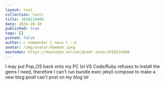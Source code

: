 ```yaml
---
layout: toot
collection: toots
title: 1010214400
date: 2024-10-10
published: true
tags: []
pinned: false
author: ⸸ commander ░ nova ⸸ :~$
avatar: /img/avatar/daemon.jpeg
mastodon: https://mastodon.online/@cmdr_nova/1010214400
---
```


I may put Pop_OS back onto my PC lol VS Code/Ruby refuses to install the gems I need, therefore I can't run bundle exec jekyll compose to make a new blog postI can't post on my blog lol
